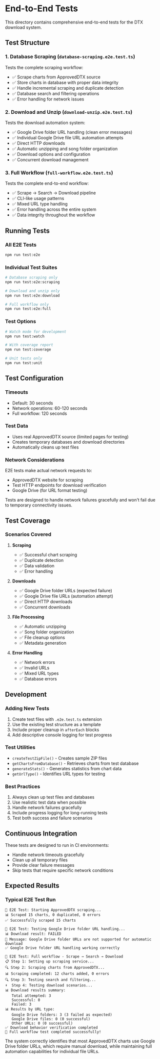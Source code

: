 # End-to-End Tests

This directory contains comprehensive end-to-end tests for the DTX download system.

## Test Structure

### 1. Database Scraping (`database-scraping.e2e.test.ts`)
Tests the complete scraping workflow:
- ✅ Scrape charts from ApprovedDTX source
- ✅ Store charts in database with proper data integrity
- ✅ Handle incremental scraping and duplicate detection
- ✅ Database search and filtering operations
- ✅ Error handling for network issues

### 2. Download and Unzip (`download-unzip.e2e.test.ts`)
Tests the download automation system:
- ✅ Google Drive folder URL handling (clean error messages)
- ✅ Individual Google Drive file URL automation attempts
- ✅ Direct HTTP downloads
- ✅ Automatic unzipping and song folder organization
- ✅ Download options and configuration
- ✅ Concurrent download management

### 3. Full Workflow (`full-workflow.e2e.test.ts`)
Tests the complete end-to-end workflow:
- ✅ Scrape → Search → Download pipeline
- ✅ CLI-like usage patterns
- ✅ Mixed URL type handling
- ✅ Error handling across the entire system
- ✅ Data integrity throughout the workflow

## Running Tests

### All E2E Tests
```bash
npm run test:e2e
```

### Individual Test Suites
```bash
# Database scraping only
npm run test:e2e:scraping

# Download and unzip only
npm run test:e2e:download

# Full workflow only
npm run test:e2e:full
```

### Test Options
```bash
# Watch mode for development
npm run test:watch

# With coverage report
npm run test:coverage

# Unit tests only
npm run test:unit
```

## Test Configuration

### Timeouts
- Default: 30 seconds
- Network operations: 60-120 seconds
- Full workflow: 120 seconds

### Test Data
- Uses real ApprovedDTX source (limited pages for testing)
- Creates temporary databases and download directories
- Automatically cleans up test files

### Network Considerations
E2E tests make actual network requests to:
- ApprovedDTX website for scraping
- Test HTTP endpoints for download verification
- Google Drive (for URL format testing)

Tests are designed to handle network failures gracefully and won't fail due to temporary connectivity issues.

## Test Coverage

### Scenarios Covered
1. **Scraping**
   - ✅ Successful chart scraping
   - ✅ Duplicate detection
   - ✅ Data validation
   - ✅ Error handling

2. **Downloads**
   - ✅ Google Drive folder URLs (expected failure)
   - ✅ Google Drive file URLs (automation attempt)
   - ✅ Direct HTTP downloads
   - ✅ Concurrent downloads

3. **File Processing**
   - ✅ Automatic unzipping
   - ✅ Song folder organization
   - ✅ File cleanup options
   - ✅ Metadata generation

4. **Error Handling**
   - ✅ Network errors
   - ✅ Invalid URLs
   - ✅ Mixed URL types
   - ✅ Database errors

## Development

### Adding New Tests
1. Create test files with `.e2e.test.ts` extension
2. Use the existing test structure as a template
3. Include proper cleanup in `afterEach` blocks
4. Add descriptive console logging for test progress

### Test Utilities
- `createTestZipFile()` - Creates sample ZIP files
- `getChartsFromDatabase()` - Retrieves charts from test database
- `generateStats()` - Generates statistics from chart data
- `getUrlType()` - Identifies URL types for testing

### Best Practices
1. Always clean up test files and databases
2. Use realistic test data when possible
3. Handle network failures gracefully
4. Include progress logging for long-running tests
5. Test both success and failure scenarios

## Continuous Integration

These tests are designed to run in CI environments:
- Handle network timeouts gracefully
- Clean up all temporary files
- Provide clear failure messages
- Skip tests that require specific network conditions

## Expected Results

### Typical E2E Test Run
```
🧪 E2E Test: Starting ApprovedDTX scraping...
📊 Scraped 15 charts, 0 duplicated, 0 errors
✅ Successfully scraped 15 charts

🧪 E2E Test: Testing Google Drive folder URL handling...
📊 Download result: FAILED
📝 Message: Google Drive folder URLs are not supported for automatic download
✅ Google Drive folder URL handling working correctly

🧪 E2E Test: Full workflow - Scrape → Search → Download
📋 Step 1: Setting up scraping service...
🔍 Step 2: Scraping charts from ApprovedDTX...
📊 Scraping completed: 12 charts added, 0 errors
🔍 Step 3: Testing search and filtering...
⬇️  Step 4: Testing download scenarios...
📊 Download results summary:
   Total attempted: 3
   Successful: 0
   Failed: 3
📊 Results by URL type:
   Google Drive folders: 3 (3 failed as expected)
   Google Drive files: 0 (0 successful)
   Other URLs: 0 (0 successful)
✅ Download behavior verification completed
🎉 Full workflow test completed successfully!
```

The system correctly identifies that most ApprovedDTX charts use Google Drive folder URLs, which require manual download, while maintaining full automation capabilities for individual file URLs.
